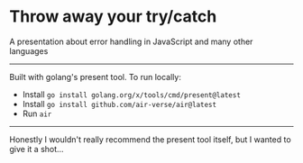 # Throw away your try/catch

A presentation about error handling in JavaScript and many other languages

---

Built with golang's present tool. To run locally:

- Install `go install golang.org/x/tools/cmd/present@latest`
- Install `go install github.com/air-verse/air@latest`
- Run `air`

---

Honestly I wouldn't really recommend the present tool itself, but I wanted to give it a shot...
